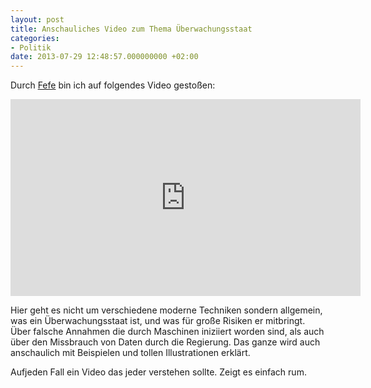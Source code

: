 ```yaml
---
layout: post
title: Anschauliches Video zum Thema Überwachungsstaat
categories:
- Politik
date: 2013-07-29 12:48:57.000000000 +02:00
---
```

Durch [Fefe](http://blog.fefe.de/?ts=af0bbca3) bin ich auf folgendes Video gestoßen:

<iframe width="560" height="315" src="http://www.youtube.com/embed/iHlzsURb0WI" frameborder="0" allowfullscreen></iframe><br />

Hier geht es nicht um verschiedene moderne Techniken sondern allgemein, was ein Überwachungsstaat ist, und was für große Risiken er mitbringt. Über falsche Annahmen die durch Maschinen iniziiert worden sind, als auch über den Missbrauch von Daten durch die Regierung. Das ganze wird auch anschaulich mit Beispielen und tollen Illustrationen erklärt.

Aufjeden Fall ein Video das jeder verstehen sollte. Zeigt es einfach rum.
